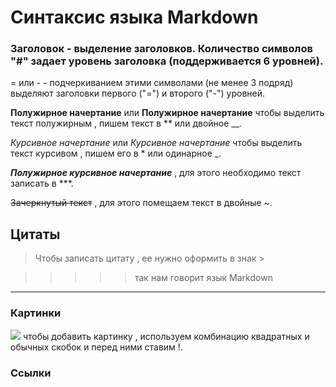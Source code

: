# Синтаксис языка Markdown

### Заголовок - выделение заголовков. Количество символов "#" задает уровень заголовка (поддерживается 6 уровней).

= или - - подчеркиванием этими символами (не менее 3 подряд) выделяют заголовки первого ("=") и второго ("-") уровней.

**Полужирное начертание** или __Полужирное начертание__ чтобы выделить текст полужирным , пишем текст в **  или двойное __.

*Курсивное начертание* или _Курсивное начертание_ чтобы выделить текст курсивом , пишем его в * или одинарное _.

***Полужирное курсивное начертание*** , для этого необходимо текст записать в ***.

~~Зачеркнутый текст~~ , для этого помещаем текст в двойные ~.

## Цитаты

>Чтобы записать цитату , ее нужно оформить в знак >

>>>>>так нам говорит язык Markdown


***

### Картинки

![](/smiles/search.gif) чтобы добавить картинку , используем комбинацию квадратных и обычных скобок и перед ними ставим !.

### Ссылки 